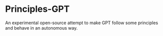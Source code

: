 # Principles-GPT
An experimental open-source attempt to make GPT follow some principles and behave in an autonomous way.
